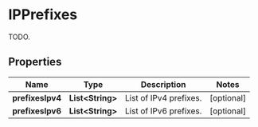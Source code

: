

# IPPrefixes

TODO.
## Properties

Name | Type | Description | Notes
------------ | ------------- | ------------- | -------------
**prefixesIpv4** | **List&lt;String&gt;** | List of IPv4 prefixes. |  [optional]
**prefixesIpv6** | **List&lt;String&gt;** | List of IPv6 prefixes. |  [optional]



